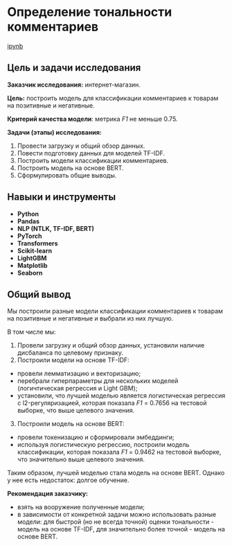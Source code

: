# Определение тональности комментариев

[ipynb](toxic_comments.ipynb)

## Цель и задачи исследования

**Заказчик исследования:** интернет-магазин.

**Цель:** построить модель для классификации комментариев к товарам на позитивные и негативные.

**Критерий качества модели**: метрика *F1* не меньше 0.75.

**Задачи (этапы) исследования:**
1. Провести загрузку и общий обзор данных.
2. Повести подготовку данных для моделей TF-IDF.
3. Построить модели классификации комментариев.
4. Построить модель на основе BERT.
5. Сформулировать общие выводы.

## Навыки и инструменты

- **Python**
- **Pandas**
- **NLP (NTLK, TF-IDF, BERT)**
- **PyTorch**
- **Transformers**
- **Scikit-learn**
- **LightGBM**
- **Matplotlib**
- **Seaborn**

## Общий вывод

Мы построили разные модели классификации комментариев к товарам на позитивные и негативные и выбрали из них лучшую.

В том числе мы:
1. Провели загрузку и общий обзор данных, установили наличие дисбаланса по целевому признаку.
2. Построили модели на основе TF-IDF:
- провели лемматизацию и векторизацию;
- перебрали гиперпараметры для нескольких моделей (логичтическая регрессия и Light GBM);
- установили, что лучшей моделью является логистическая регрессия с l2-регуляризацией, которая показала *F1* = 0.7656 на тестовой выборке, что выше целевого значения.
3. Построили модель на основе BERT:
- провели токенизацию и сформировали эмбеддинги;
- используя логистическую регрессию, построили модель классификации, которая показала *F1* = 0.9462 на тестовой выборке, что значительно выше целевого значения.

Таким образом, лучшей моделью стала модель на основе BERT. Однако у нее есть недостаток: долгое обучение.

**Рекомендация заказчику:**
- взять на вооружение полученные модели;
- в зависимости от конкретной задачи можно использовать разные модели: для быстрой (но не всегда точной) оценки тональности - модель на основе TF-IDF, для значительно более точной - модель на основе BERT.

